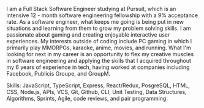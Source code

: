 I am a Full Stack Software Engineer studying at Pursuit, which is an intensive 12 - month software engineering fellowship with a 9% acceptance rate. As a software engineer, what keeps me going is being put in new situations and learning from them to grow my problem solving skills. I am passionate about gaming and creating enjoyable interactive user experiences. My interests outside of coding include PC gaming in which I primarily play MMORPGs, karaoke, anime, movies, and running. What I'm looking for next in my career is an opportunity to flex my creative muscles in software engineering and applying the skills that I acquired throughout my 6 years of experience in tech, having worked at companies including Facebook, Publicis Groupe, and GroupM.

Skills: JavaScript, TypeScript, Express, React/Redux, PosgreSQL, HTML, CSS, Node.js, APIs, VCS, Git, Github, CLI, Unit Testing, Data Structures, Algorithms, Sprints, Agile, code reviews, and pair programming.

<!---
JoseBorbon/JoseBorbon is a ✨ special ✨ repository because its `README.md` (this file) appears on your GitHub profile.
You can click the Preview link to take a look at your changes.
--->
